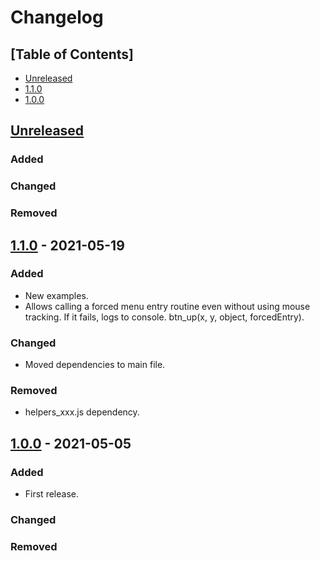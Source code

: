 # Changelog

## [Table of Contents]
- [Unreleased](#unreleased)
- [1.1.0](#110---2021-05-19)
- [1.0.0](#100---2021-05-05)

## [Unreleased][]
### Added
### Changed
### Removed

## [1.1.0] - 2021-05-19
### Added
- New examples.
- Allows calling a forced menu entry routine even without using mouse tracking. If it fails, logs to console. btn_up(x, y, object, forcedEntry).
### Changed
- Moved dependencies to main file.
### Removed
- helpers_xxx.js dependency.

## [1.0.0] - 2021-05-05
### Added
- First release.

### Changed

### Removed

[Unreleased]: https://github.com/regorxxx/Menu-Framework-SMP/compare/v1.1.0...HEAD
[1.1.0]: https://github.com/regorxxx/Menu-Framework-SMP/compare/v1.0.0...v1.1.0
[1.0.0]: https://github.com/regorxxx/Menu-Framework-SMP/compare/1f1ae22...v1.0.0
